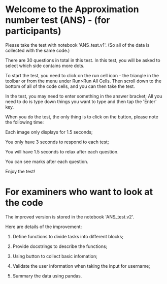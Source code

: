 # Welcome to the Approximation number test (ANS) - (for participants)
Please take the test with notebook 'ANS_test.v1'. (So all of the data is collected with the same code.)

There are  30 questions in total in this test.
In this test, you will be asked to select which side contains more dots.


To start the test, you need to click on the run cell icon - the triangle in the toolbar or from the menu under Run>Run All Cells.
Then scroll down to the bottom of all of the code cells, and you can then take the test.


In the test, you may need to enter something in the answer bracket;
All you need to do is type down things you want to type and then tap the 'Enter' key.


When you do the test, the only thing is to click on the button, please note the following time:

Each image only displays for 1.5 seconds;

You only have 3 seconds to respond to each test;

You will have 1.5 seconds to relax after each question.

You can see marks after each question.


Enjoy the test!

# For examiners who want to look at the code
The improved version is stored in the notebook 'ANS_test.v2'.


Here are details of the improvement:

1. Define functions to divide tasks into different blocks;
   
2. Provide docstrings to describe the functions;
   
3. Using button to collect basic infomation;

4. Validate the user information when taking the input for username;

5. Summary the data using pandas.
